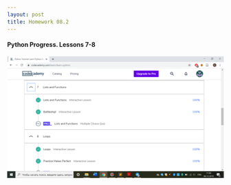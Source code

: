 ```yaml
---
layout: post
title: Homework 08.2
---
```


#### Python Progress. Lessons 7-8

![Python Progress](https://raw.githubusercontent.com/leda7466/leda7466.github.io/master/files/%D0%A1%D0%BD%D0%B8%D0%BC%D0%BE%D0%BA%20%D1%8D%D0%BA%D1%80%D0%B0%D0%BD%D0%B0%20(303).png)
